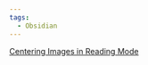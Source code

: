 ```yaml
---
tags:
  - Obsidian
---
```


[Centering Images in Reading Mode](https://www.reddit.com/r/ObsidianMD/comments/v1fs0f/centering_images_in_reading_mode/)